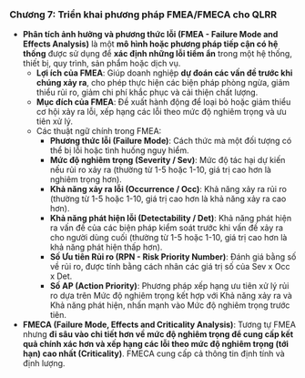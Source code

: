 ### **Chương 7: Triển khai phương pháp FMEA/FMECA cho QLRR**

*   **Phân tích ảnh hưởng và phương thức lỗi (FMEA - Failure Mode and Effects Analysis)** là một **mô hình hoặc phương pháp tiếp cận có hệ thống** được sử dụng để **xác định những lỗi tiềm ẩn** trong một hệ thống, thiết bị, quy trình, sản phẩm hoặc dịch vụ.
    *   **Lợi ích của FMEA**: Giúp doanh nghiệp **dự đoán các vấn đề trước khi chúng xảy ra**, cho phép thực hiện các biện pháp phòng ngừa, giảm thiểu rủi ro, giảm chi phí khắc phục và cải thiện chất lượng.
    *   **Mục đích của FMEA**: Đề xuất hành động để loại bỏ hoặc giảm thiểu cơ hội xảy ra lỗi, xếp hạng các lỗi theo mức độ nghiêm trọng và ưu tiên xử lý.
    *   Các thuật ngữ chính trong FMEA:
        *   **Phương thức lỗi (Failure Mode)**: Cách thức mà một đối tượng có thể bị lỗi hoặc tình huống nguy hiểm.
        *   **Mức độ nghiêm trọng (Severity / Sev)**: Mức độ tác hại dự kiến nếu rủi ro xảy ra (thường từ 1-5 hoặc 1-10, giá trị cao hơn là nghiêm trọng hơn).
        *   **Khả năng xảy ra lỗi (Occurrence / Occ)**: Khả năng xảy ra rủi ro (thường từ 1-5 hoặc 1-10, giá trị cao hơn là khả năng xảy ra cao hơn).
        *   **Khả năng phát hiện lỗi (Detectability / Det)**: Khả năng phát hiện ra vấn đề của các biện pháp kiểm soát trước khi vấn đề xảy ra cho người dùng cuối (thường từ 1-5 hoặc 1-10, giá trị cao hơn là khả năng phát hiện thấp hơn).
        *   **Số Ưu tiên Rủi ro (RPN - Risk Priority Number)**: Đánh giá bằng số về rủi ro, được tính bằng cách nhân các giá trị số của Sev x Occ x Det.
        *   **Số AP (Action Priority)**: Phương pháp xếp hạng ưu tiên xử lý rủi ro dựa trên Mức độ nghiêm trọng kết hợp với Khả năng xảy ra và Khả năng phát hiện, nhấn mạnh vào Mức độ nghiêm trọng trước tiên.
*   **FMECA (Failure Mode, Effects and Criticality Analysis)**: Tương tự FMEA nhưng **đi sâu vào chi tiết hơn về mức độ nghiêm trọng để cung cấp kết quả chính xác hơn và xếp hạng các lỗi theo mức độ nghiêm trọng (tới hạn) cao nhất (Criticality)**. FMECA cung cấp cả thông tin định tính và định lượng.